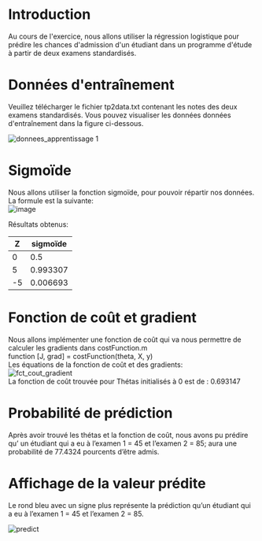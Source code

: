 # Introduction

Au cours de l'exercice, nous allons utiliser la régression logistique pour prédire les chances d'admission d'un étudiant dans un programme d'étude à partir de deux examens standardisés.

# Données d'entraînement

Veuillez télécharger le fichier tp2data.txt contenant les notes des deux examens standardisés.
Vous pouvez visualiser les données données d'entraînement dans la figure ci-dessous.

![donnees_apprentissage 1](https://user-images.githubusercontent.com/26171556/36231499-a0c75560-11b4-11e8-8329-a90da84ab566.png)

# Sigmoïde

Nous allons utiliser la fonction sigmoïde, pour pouvoir répartir nos données.
La formule est la suivante: 
<br /> ![image](https://user-images.githubusercontent.com/26171556/36397884-cee20992-159a-11e8-9517-4463b88fde3c.png)

Résultats obtenus:

Z | sigmoïde
-- | --
0 | 0.5
5 | 0.993307
-5 | 0.006693

# Fonction de coût et gradient

Nous allons implémenter une fonction de coût  qui va nous permettre de calculer les gradients  dans costFunction.m
<br /> function [J, grad] = costFunction(theta, X, y)
<br /> Les équations de la fonction de coût et des gradients:
<br />![fct_cout_gradient](https://user-images.githubusercontent.com/26171556/36398344-0c6569d8-159d-11e8-913a-46bbb8041c87.png)
<br /> La fonction de coût trouvée pour Thétas initialisés à 0 est de : 0.693147

# Probabilité de prédiction

Après avoir trouvé les thétas et la fonction de coût, nous avons pu prédire qu’ un étudiant qui a eu à l’examen 1 = 45 et l’examen 2 = 85; aura une probabilité de 77.4324 pourcents d’être admis.

# Affichage de la valeur prédite
Le rond bleu avec un signe plus représente la prédiction qu’un étudiant qui a eu à l’examen 1 = 45 et l’examen 2 =
85.

![predict](https://user-images.githubusercontent.com/26171556/36398873-899d2a24-159f-11e8-9200-f61928ff10e5.png)




